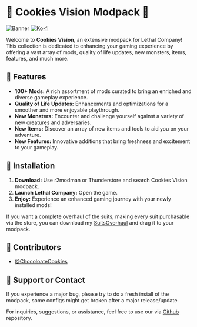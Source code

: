 # 🍪 Cookies Vision Modpack 🍪

![Banner](https://i.imgur.com/C7QUR5I.png)
[![Ko-fi](https://img.shields.io/badge/Support-0%2C%20209%2C%200?style=for-the-badge&logo=kofi&logoColor=%23fc8803&link=https%3A%2F%2Fko-fi.com%2Fccchocolatecookies)](https://ko-fi.com/ccchocolatecookies)

Welcome to **Cookies Vision**, an extensive modpack for Lethal Company! This collection is dedicated to enhancing your gaming experience by offering a vast array of mods, quality of life updates, new monsters, items, features, and much more.



## 🌟 Features

- **100+ Mods:** A rich assortment of mods curated to bring an enriched and diverse gameplay experience.
- **Quality of Life Updates:** Enhancements and optimizations for a smoother and more enjoyable playthrough.
- **New Monsters:** Encounter and challenge yourself against a variety of new creatures and adversaries.
- **New Items:** Discover an array of new items and tools to aid you on your adventure.
- **New Features:** Innovative additions that bring freshness and excitement to your gameplay.


## 🚀 Installation

1. **Download:** Use r2modman or Thunderstore and search Cookies Vision modpack.
2. **Launch Lethal Company:** Open the game.
3. **Enjoy:** Experience an enhanced gaming journey with your newly installed mods!

If you want a complete overhaul of the suits, making every suit purchasable via the store, you can download my [SuitsOverhaul](https://cdn.discordapp.com/attachments/1191099242694049993/1191804478094049361/SuitsOverhaul.zip?ex=65a6c56a&is=6594506a&hm=8ba54abb497700a003149a4a381b4b9d2f7b810fcc224b5d2069cad1ac1f1260&) and drag it to your modpack.

## 👥 Contributors

- [@ChocoloateCookies](https://github.com/direpromise)

## 💬 Support or Contact

If you experience a major bug, please try to do a fresh install of the modpack, some configs might get broken after a major release/update.

For inquiries, suggestions, or assistance, feel free to use our via [Github](https://github.com/direpromise/CookiesVisionModpack) repository.

